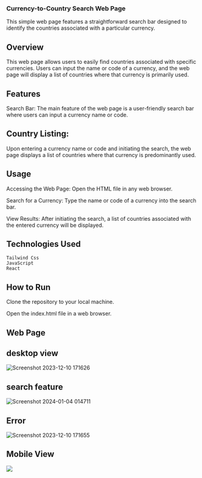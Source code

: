 ### Currency-to-Country Search Web Page
This simple web page features a straightforward search bar designed to identify the countries associated with a particular currency.

## Overview
This web page allows users to easily find countries associated with specific currencies. Users can input the name or code of a currency, and the web page will display a list of countries where that currency is primarily used.

## Features
Search Bar: The main feature of the web page is a user-friendly search bar where users can input a currency name or code.

## Country Listing: 
Upon entering a currency name or code and initiating the search, the web page displays a list of countries where that currency is predominantly used.

## Usage
Accessing the Web Page: Open the HTML file in any web browser.

Search for a Currency: Type the name or code of a currency into the search bar.

View Results: After initiating the search, a list of countries associated with the entered currency will be displayed.

## Technologies Used
    Tailwind Css
    JavaScript
    React



## How to Run
Clone the repository to your local machine.

Open the index.html file in a web browser.

## Web Page

  ## desktop view

![Screenshot 2023-12-10 171626](https://github.com/borsejugal23/metta_social_assignment/assets/115457172/f6904ba7-89c2-43bd-83cb-e1549739ff3e)


## search feature


![Screenshot 2024-01-04 014711](https://github.com/borsejugal23/metta_social_assignment/assets/115457172/1efc0f4e-4833-490b-8e60-a75b383ef950)


## Error

![Screenshot 2023-12-10 171655](https://github.com/borsejugal23/metta_social_assignment/assets/115457172/44b68cb4-512f-4857-9cbf-22cb333def1c)


## Mobile View

<img src="https://private-user-images.githubusercontent.com/115457172/294020009-49af7cc1-9c4d-432f-8713-0080643623fe.png?jwt=eyJhbGciOiJIUzI1NiIsInR5cCI6IkpXVCJ9.eyJpc3MiOiJnaXRodWIuY29tIiwiYXVkIjoicmF3LmdpdGh1YnVzZXJjb250ZW50LmNvbSIsImtleSI6ImtleTUiLCJleHAiOjE3MDQzMTM3NTksIm5iZiI6MTcwNDMxMzQ1OSwicGF0aCI6Ii8xMTU0NTcxNzIvMjk0MDIwMDA5LTQ5YWY3Y2MxLTljNGQtNDMyZi04NzEzLTAwODA2NDM2MjNmZS5wbmc_WC1BbXotQWxnb3JpdGhtPUFXUzQtSE1BQy1TSEEyNTYmWC1BbXotQ3JlZGVudGlhbD1BS0lBVkNPRFlMU0E1M1BRSzRaQSUyRjIwMjQwMTAzJTJGdXMtZWFzdC0xJTJGczMlMkZhd3M0X3JlcXVlc3QmWC1BbXotRGF0ZT0yMDI0MDEwM1QyMDI0MTlaJlgtQW16LUV4cGlyZXM9MzAwJlgtQW16LVNpZ25hdHVyZT00YmZmODlkMjExOTVjYThlNzQ0MzYwMjM1MGNlOGNmOTMzY2UyZjdkYTk5MWQ3NDZhMmE5NzkwNTEyZGYxODA3JlgtQW16LVNpZ25lZEhlYWRlcnM9aG9zdCZhY3Rvcl9pZD0wJmtleV9pZD0wJnJlcG9faWQ9MCJ9.z6iFiUyyNXDyFWBUmhggPapbMkFvoLeqyubLYJqb06I"/>





